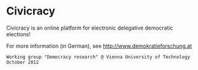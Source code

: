 Civicracy
=========

Civicracy is an online platform for electronic delegative democratic elections!

For more information (in German), see http://www.demokratieforschung.at

    Working group "Democracy research" @ Vienna University of Technology
    October 2012

